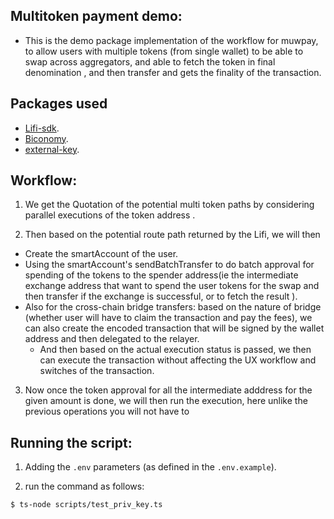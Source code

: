 ## Multitoken payment demo: 

- This is the demo package implementation of the workflow for muwpay, to allow users with multiple tokens (from single wallet) to be able to swap across aggregators, and able to fetch the token in final denomination , and then transfer and gets the finality of the transaction.

## Packages used 
- [Lifi-sdk]().
- [Biconomy]().
- [external-key]().

## Workflow: 

1. We get the Quotation of the potential multi token paths by considering parallel executions of the token address .

2. Then based on the potential route path returned by the Lifi, we will then
  - Create the smartAccount of the user.
  - Using the smartAccount's sendBatchTransfer to do batch approval for spending of the tokens to the spender address(ie the intermediate exchange address that want to spend the user tokens for the swap and then transfer if the exchange is successful, or to fetch the result ).
  - Also for the cross-chain bridge transfers: based on the nature of bridge (whether user will have to claim the transaction and pay the fees), we can also create the encoded transaction that will be signed by the wallet address and then delegated to the relayer.
    -  And then based on the actual execution status is passed, we then can execute the transaction without affecting the UX workflow and switches of the transaction.

3. Now once the token approval for all the intermediate adddress for the given amount is done, we will then run the execution, here unlike the previous operations you will not have to 




## Running the script: 

1. Adding the `.env` parameters (as defined in the `.env.example`).

2. run the command as follows: 
```terminal
$ ts-node scripts/test_priv_key.ts

```